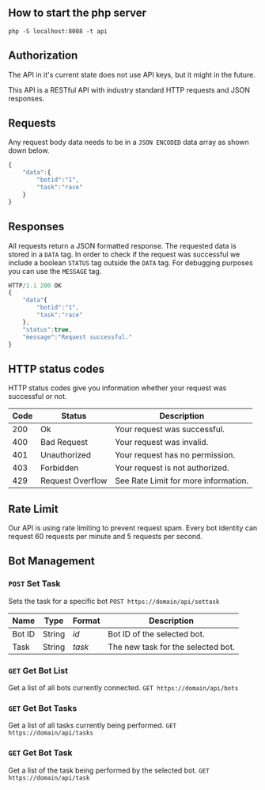 ## How to start the php server
`php -S localhost:8008 -t api`

## Authorization
The API in it's current state does not use API keys, but it might in the future.

This API is a RESTful API with industry standard HTTP requests and JSON responses.

## Requests
Any request body data needs to be in a `JSON ENCODED` data array as shown down below.

```javascript
{
    "data":{
        "botid":"1",
        "task":"race"
    }
}
```

## Responses
All requests return a JSON formatted response. The requested data is stored in a `DATA` tag. In order to check if the request was successful we include a boolean `STATUS` tag outside the `DATA` tag. For debugging purposes you can use the `MESSAGE` tag.

```javascript
HTTP/1.1 200 OK
{
    "data"{
        "botid":"1",
        "task":"race"
    },
    "status":true,
    "message":"Request successful."
}
```

## HTTP status codes
HTTP status codes give you information whether your request was successful or not.

|Code|Status|Description|
|----|------|-----------|
|200|Ok|Your request was successful.|
|400|Bad Request|Your request was invalid.|
|401|Unauthorized|Your request has no permission.|
|403|Forbidden|Your request is not authorized.|
|429|Request Overflow|See Rate Limit for more information.|


## Rate Limit
Our API is using rate limiting to prevent request spam. Every bot identity can request 60 requests per minute and 5 requests per second.

## Bot Management

### `POST` Set Task
Sets the task for a specific bot
`POST https://domain/api/settask`

|Name|Type|Format|Description|
|----|----|------|-----------|
|Bot ID|String|*id*|Bot ID of the selected bot.|
|Task|String|*task*|The new task for the selected bot.|

### `GET` Get Bot List
Get a list of all bots currently connected.
`GET https://domain/api/bots`

### `GET` Get Bot Tasks
Get a list of all tasks currently being performed.
`GET https://domain/api/tasks`

### `GET` Get Bot Task
Get a list of the task being performed by the selected bot.
`GET https://domain/api/task`
